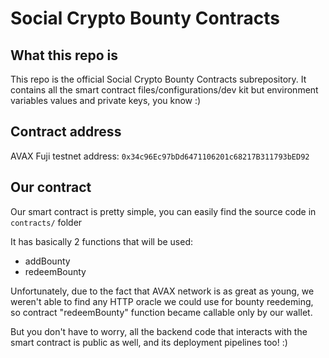 # Social Crypto Bounty Contracts

## What this repo is

This repo is the official Social Crypto Bounty Contracts subrepository.
It contains all the smart contract files/configurations/dev kit but environment variables values and private keys, you know :)

## Contract address

<!-- AVAX Fuji testnet address: `0x783f277F67158e59FE51aD3E16540a2200c41bb2` -->
AVAX Fuji testnet address: `0x34c96Ec97bDd6471106201c68217B311793bED92`

## Our contract

Our smart contract is pretty simple, you can easily find the source code in `contracts/` folder

It has basically 2 functions that will be used:

- addBounty
- redeemBounty

Unfortunately, due to the fact that AVAX network is as great as young, we weren't able to find any HTTP oracle we could use for bounty reedeming, so contract "redeemBounty" function became callable only by our wallet.

But you don't have to worry, all the backend code that interacts with the smart contract is public as well, and its deployment pipelines too! :)
